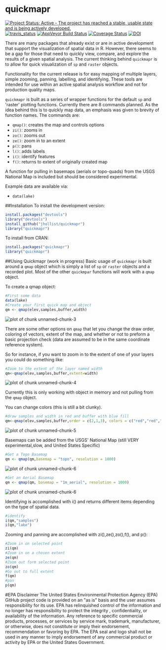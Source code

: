 quickmapr
=========

[![Project Status: Active - The project has reached a stable, usable state and is being actively developed.](http://www.repostatus.org/badges/0.1.0/active.svg)](http://www.repostatus.org/#active)  [![travis_status](https://travis-ci.org/jhollist/quickmapr.svg)](https://travis-ci.org/jhollist/quickmapr)  [![AppVeyor Build Status](https://ci.appveyor.com/api/projects/status/github/jhollist/quickmapr?branch=master)](https://ci.appveyor.com/project/jhollist/quickmapr) [![Coverage Status](https://coveralls.io/repos/jhollist/quickmapr/badge.svg?branch=master&service=github)](https://coveralls.io/github/jhollist/quickmapr?branch=master) [![DOI](https://zenodo.org/badge/4384/jhollist/quickmapr.svg)](https://zenodo.org/badge/latestdoi/4384/jhollist/quickmapr)

There are many packages that already exist or are in active development that support the visualization of spatial data in R.  However, there seems to be a gap for those that need to quickly view, compare, and explore the results of a given spatial analysis. The current thinking behind `quickmapr` is to allow for quick visualization of `sp` and `raster` objects. 

Functionality for the current release is for easy mapping of multiple layers, simple zooming, panning, labelling, and identifying.  These tools are intended for use within an active spatial analysis workflow and not for production quality maps.

`quickmapr` is built as a series of wrapper functions for the default `sp` and 'raster' plotting functions. Currently there are 8 commands planned.  As the idea behind this is to quickly map data, an emphasis was given to brevity of function names.  The commands are:

- `qmap()`: creates the map and controls options
- `zi()`: zooms in
- `zo()`: zooms out
- `ze()`: zoom in to an extent
- `p()`: pans
- `l()`: adds labels
- `i()`: identify features
- `f()`: returns to extent of originally created map

A function for pulling in basemaps (aerials or topo-quads) from the USGS National Map is included but should be considered experimental.

Example data are available via:

- `data(lake)`

##Installation
To install the development version:


```r
install.packages("devtools")
library("devtools")
install_github("jhollist/quickmapr")
library("quickmapr")
```

To install from CRAN:


```r
install.packages("quickmapr")
library("quickmapr")
```

##Using Quickmapr (work in progress)
Basic usage of `quickmapr` is built around a `qmap` object which is simply a list of `sp` or `raster` objects and a recorded plot.  Most of the other `quickmpar` functions will work with a `qmap` object.

To create a qmap object:


```r
#First some data
data(lake)
#Create your first quick map and object
qm <- qmap(elev,samples,buffer,width)
```

![plot of chunk unnamed-chunk-3](figure/unnamed-chunk-3-1.png) 

There are some other options on `qmap` that let you change the draw order, coloring of vectors, extent of the map, and whether or not to preform a basic projection check (data are assumed to be in the same coordinate reference system).

So for instance, if you want to zoom in to the extent of one of your layers you could do something like:


```r
#Zoom to the extent of the layer named width
qm<-qmap(elev,samples,buffer,extent=width)
```

![plot of chunk unnamed-chunk-4](figure/unnamed-chunk-4-1.png) 

Currently this is only working with object in memory and not pulling from the `qmap` object.  

You can change colors (this is still a bit clunky).


```r
#draw samples and width in red and buffer with blue fill
qm<-qmap(elev,samples,buffer,order = c(2,1,3), colors = c("red","red","blue"), fill=TRUE)
```

![plot of chunk unnamed-chunk-5](figure/unnamed-chunk-5-1.png) 

Basemaps can be added from the USGS' National Map (still VERY experimental,slow,
and United States Specific)


```r
#Get a Topo Basemap
qm <- qmap(qm,basemap = "topo", resolution = 1000)
```

![plot of chunk unnamed-chunk-6](figure/unnamed-chunk-6-1.png) 

```r
#Get an Aerial Basemap
qm <- qmap(qm, basemap = "1m_aerial", resolution = 1000)
```

![plot of chunk unnamed-chunk-6](figure/unnamed-chunk-6-2.png) 

Identifying is accomplished with i() and returns different items depending on the type of spatial data.  



```r
#identify
i(qm,"samples")
i(qm,"lake")
```


Zooming and panning are accomplished with zi(),ze(),zo(),f(), and p():


```r
#Zoom in on selected point
zi(qm)
#Zoom in on a chosen extent
ze(qm)
#Zoom out form selected point
zo(qm)
#Go out to full extent
f(qm)
#pan
p(qm)
```


#EPA Disclaimer
The United States Environmental Protection Agency (EPA) GitHub project code is provided on an "as is" basis and the user assumes responsibility for its use.  EPA has relinquished control of the information and no longer has responsibility to protect the integrity , confidentiality, or availability of the information.  Any reference to specific commercial products, processes, or services by service mark, trademark, manufacturer, or otherwise, does not constitute or imply their endorsement, recommendation or favoring by EPA.  The EPA seal and logo shall not be used in any manner to imply endorsement of any commercial product or activity by EPA or the United States Government.


 
